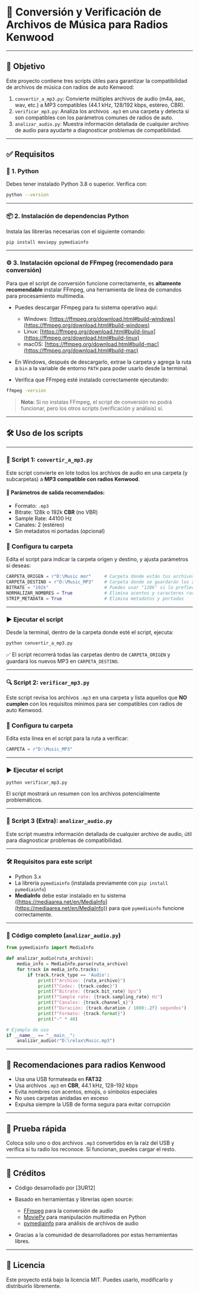 # 📁 Conversión y Verificación de Archivos de Música para Radios Kenwood

---

## 🎯 Objetivo

Este proyecto contiene tres scripts útiles para garantizar la compatibilidad de archivos de música con radios de auto Kenwood:

1. `convertir_a_mp3.py`: Convierte múltiples archivos de audio (m4a, aac, wav, etc.) a MP3 compatibles (44.1 kHz, 128/192 kbps, estéreo, CBR).
2. `verificar_mp3.py`: Analiza los archivos `.mp3` en una carpeta y detecta si son compatibles con los parámetros comunes de radios de auto.
3. `analizar_audio.py`: Muestra información detallada de cualquier archivo de audio para ayudarte a diagnosticar problemas de compatibilidad.

---

## ✅ Requisitos

### 🐍 1. Python

Debes tener instalado Python 3.8 o superior. Verifica con:

```bash
python --version
```

---

### 📦 2. Instalación de dependencias Python

Instala las librerías necesarias con el siguiente comando:

```bash
pip install moviepy pymediainfo
```

---

### ⚙️ 3. Instalación opcional de FFmpeg (recomendado para conversión)

Para que el script de conversión funcione correctamente, es **altamente recomendable** instalar FFmpeg, una herramienta de línea de comandos para procesamiento multimedia.

* Puedes descargar FFmpeg para tu sistema operativo aquí:

  * Windows: [https://ffmpeg.org/download.html#build-windows](https://ffmpeg.org/download.html#build-windows)
  * Linux: [https://ffmpeg.org/download.html#build-linux](https://ffmpeg.org/download.html#build-linux)
  * macOS: [https://ffmpeg.org/download.html#build-mac](https://ffmpeg.org/download.html#build-mac)

* En Windows, después de descargarlo, extrae la carpeta y agrega la ruta a `bin` a la variable de entorno `PATH` para poder usarlo desde la terminal.

* Verifica que FFmpeg esté instalado correctamente ejecutando:

```bash
ffmpeg -version
```

> **Nota:** Si no instalas FFmpeg, el script de conversión no podrá funcionar, pero los otros scripts (verificación y análisis) sí.

---

## 🛠️ Uso de los scripts

---

### 📌 Script 1: `convertir_a_mp3.py`

Este script convierte en lote todos los archivos de audio en una carpeta (y subcarpetas) a **MP3 compatible con radios Kenwood**.

#### 🎵 Parámetros de salida recomendados:

* Formato: `.mp3`
* Bitrate: 128k o 192k **CBR** (no VBR)
* Sample Rate: 44100 Hz
* Canales: 2 (estéreo)
* Sin metadatos ni portadas (opcional)

### 📁 Configura tu carpeta

Edita el script para indicar la carpeta origen y destino, y ajusta parámetros si deseas:

```python
CARPETA_ORIGEN = r"D:\Music mor"     # Carpeta donde están tus archivos originales
CARPETA_DESTINO = r"D:\Music_MP3"    # Carpeta donde se guardarán los archivos convertidos
BITRATE = "192k"                     # Puedes usar "128k" si lo prefieres
NORMALIZAR_NOMBRES = True            # Elimina acentos y caracteres raros
STRIP_METADATA = True                # Elimina metadatos y portadas
```

---

### ▶️ Ejecutar el script

Desde la terminal, dentro de la carpeta donde esté el script, ejecuta:

```bash
python convertir_a_mp3.py
```

✅ El script recorrerá todas las carpetas dentro de `CARPETA_ORIGEN` y guardará los nuevos MP3 en `CARPETA_DESTINO`.

---

### 🔍 Script 2: `verificar_mp3.py`

Este script revisa los archivos `.mp3` en una carpeta y lista aquellos que **NO cumplen** con los requisitos mínimos para ser compatibles con radios de auto Kenwood.

### 📁 Configura tu carpeta

Edita esta línea en el script para la ruta a verificar:

```python
CARPETA = r"D:\Music_MP3"
```

---

### ▶️ Ejecutar el script

```bash
python verificar_mp3.py
```

El script mostrará un resumen con los archivos potencialmente problemáticos.

---

### 🔎 Script 3 (Extra): `analizar_audio.py`

Este script muestra información detallada de cualquier archivo de audio, útil para diagnosticar problemas de compatibilidad.

---

### 🛠 Requisitos para este script

* Python 3.x
* La librería `pymediainfo` (instalada previamente con `pip install pymediainfo`)
* **MediaInfo** debe estar instalado en tu sistema ([https://mediaarea.net/en/MediaInfo](https://mediaarea.net/en/MediaInfo)) para que `pymediainfo` funcione correctamente.

---

### 📜 Código completo (`analizar_audio.py`)

```python
from pymediainfo import MediaInfo

def analizar_audio(ruta_archivo):
    media_info = MediaInfo.parse(ruta_archivo)
    for track in media_info.tracks:
        if track.track_type == 'Audio':
            print(f"Archivo: {ruta_archivo}")
            print(f"Codec: {track.codec}")
            print(f"Bitrate: {track.bit_rate} bps")
            print(f"Sample rate: {track.sampling_rate} Hz")
            print(f"Canales: {track.channel_s}")
            print(f"Duración: {track.duration / 1000:.2f} segundos")
            print(f"Formato: {track.format}")
            print("-" * 40)

# Ejemplo de uso
if __name__ == "__main__":
    analizar_audio(r"D:\relax\Music.mp3")
```

---

## 📌 Recomendaciones para radios Kenwood

* Usa una USB formateada en **FAT32**
* Usa archivos `.mp3` en **CBR**, 44.1 kHz, 128–192 kbps
* Evita nombres con acentos, emojis, o símbolos especiales
* No uses carpetas anidadas en exceso
* Expulsa siempre la USB de forma segura para evitar corrupción

---

## 🧪 Prueba rápida

Coloca solo uno o dos archivos `.mp3` convertidos en la raíz del USB y verifica si tu radio los reconoce. Si funcionan, puedes cargar el resto.

---

## 🙌 Créditos

* Código desarrollado por \[3UR12]
* Basado en herramientas y librerías open source:

  * [FFmpeg](https://ffmpeg.org/) para la conversión de audio
  * [MoviePy](https://zulko.github.io/moviepy/) para manipulación multimedia en Python
  * [pymediainfo](https://github.com/lieuwegeerts/pymediainfo) para análisis de archivos de audio
* Gracias a la comunidad de desarrolladores por estas herramientas libres.

---

## 📄 Licencia

Este proyecto está bajo la licencia MIT. Puedes usarlo, modificarlo y distribuirlo libremente.
